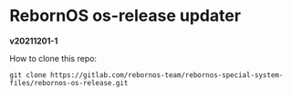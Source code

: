 # RebornOS os-release updater

**v20211201-1**

How to clone this repo:

```
git clone https://gitlab.com/rebornos-team/rebornos-special-system-files/rebornos-os-release.git
```

